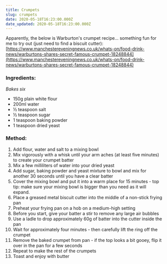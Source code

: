 ```yaml
---
title: Crumpets
slug: crumpets
date: 2020-05-18T16:23:00.000Z
date_updated: 2020-05-18T16:23:00.000Z
---
```


Apparently, the below is Warburton's crumpet recipe... something fun for me to try out (just need to find a biscuit cutter):
[https://www.manchestereveningnews.co.uk/whats-on/food-drink-news/warburtons-shares-secret-famous-crumpet-18248844](https://www.manchestereveningnews.co.uk/whats-on/food-drink-news/warburtons-shares-secret-famous-crumpet-18248844)

### Ingredients:

_Bakes six_

- 150g plain white flour
- 200ml water
- ½ teaspoon salt
- ½ teaspoon sugar
- 1 teaspoon baking powder
- 1 teaspoon dried yeast

### Method:

1. Add flour, water and salt to a mixing bowl
2. Mix vigorously with a whisk until your arm aches (at least five minutes) to create your crumpet batter
3. Mix a few milliliters of water into your dried yeast
4. Add sugar, baking powder and yeast mixture to bowl and mix for another 30 seconds until you have a clear batter
5. Cover the mixing bowl and put it into a warm place for 15 minutes - top tip: make sure your mixing bowl is bigger than you need as it will expand.
6. Place a greased metal biscuit cutter into the middle of a non-stick frying pan
7. Preheat your frying pan on a hob on a medium-high setting
8. Before you start, give your batter a stir to remove any large air bubbles
9. Use a ladle to drop approximately 60g of batter into the cutter inside the pan
10. Wait for approximately four minutes - then carefully lift the ring off the crumpet
11. Remove the baked crumpet from pan - if the top looks a bit gooey, flip it over in the pan for a few seconds
12. Repeat to make the rest of the crumpets
13. Toast and enjoy with butter
